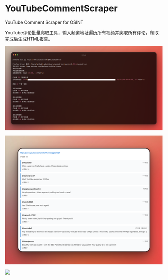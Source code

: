 #  YouTubeCommentScraper
YouTube Comment Scraper for OSINT

YouTube评论批量爬取工具，输入频道地址遍历所有视频并爬取所有评论，爬取完成后生成HTML报告。

![](media/1.png)

![](media/2.png)

![](media/logo.png)
